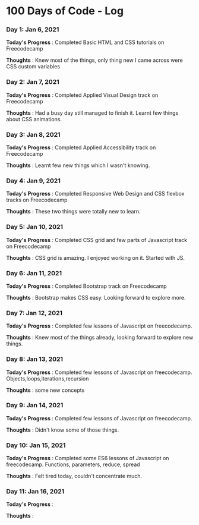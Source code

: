 #  100 Days of Code - Log

### Day 1: Jan 6, 2021

**Today's Progress** : Completed Basic HTML and CSS tutorials on Freecodecamp

**Thoughts** : Knew most of the things, only thing new I came across were CSS custom variables

### Day 2: Jan 7, 2021

**Today's Progress** : Completed Applied Visual Design track on Freecodecamp

**Thoughts** : Had a busy day still managed to finish it. Learnt few things about CSS animations.

### Day 3: Jan 8, 2021

**Today's Progress** : Completed Applied Accessibility track on Freecodecamp

**Thoughts** : Learnt few new things which I wasn't knowing.

### Day 4: Jan 9, 2021

**Today's Progress** : Completed Responsive Web Design and CSS flexbox tracks on Freecodecamp

**Thoughts** : These two things were totally new to learn.

### Day 5: Jan 10, 2021

**Today's Progress** : Completed CSS grid and few parts of Javascript track on Freecodecamp

**Thoughts** : CSS grid is amazing. I enjoyed working on it. Started with JS.

### Day 6: Jan 11, 2021

**Today's Progress** : Completed Bootstrap track on Freecodecamp

**Thoughts** : Bootstrap makes CSS easy. Looking forward to explore more.  

### Day 7: Jan 12, 2021

**Today's Progress** : Completed few lessons of Javascript on freecodecamp.

**Thoughts** : Knew most of the things already, looking forward to explore new things.

### Day 8: Jan 13, 2021

**Today's Progress** : Completed few lessons of Javascript on freecodecamp. Objects,loops,iterations,recursion

**Thoughts** : some new concepts

### Day 9: Jan 14, 2021

**Today's Progress** : Completed few lessons of Javascript on freecodecamp.

**Thoughts** : Didn't know some of those things.

### Day 10: Jan 15, 2021

**Today's Progress** : Completed some ES6 lessons of Javascript on freecodecamp. Functions, parameters, reduce, spread

**Thoughts** : Felt tired today, couldn't concentrate much.

### Day 11: Jan 16, 2021

**Today's Progress** : 

**Thoughts** :  
